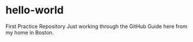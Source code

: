 # hello-world
First Practice Repository
Just working through the GitHub Guide here from my home in Boston.
